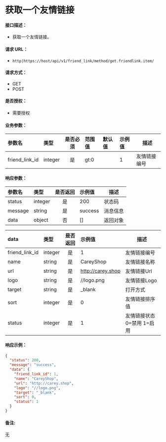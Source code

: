 # 获取一个友情链接

#### 接口描述：
- 获取一个友情链接。

#### 请求 URL：
- `http|https://host/api/v1/friend_link/method/get.friendlink.item/`

#### 请求方式：
- GET
- POST

#### 是否授权：
- 需要授权

#### 业务参数：
|参数名|类型|是否必须|范围值|默认值|示例值|描述|
|:----|:---|:---:|:-----|:-----|:-----|-----|
|friend_link_id |integer |是 |gt:0 | |1 |友情链接编号 |

#### 响应参数：
|参数名|类型|是否返回|示例值|描述|
|:-----|:-----|:---:|:-----|-----|
|status |integer |是 |200 |状态码 |
|message |string |是 |success |消息信息 |
|data |object |否 |[] |返回对象 |

|data|类型|是否返回|示例值|描述|
|:-----|:-----|:---:|:-----|-----|
|friend_link_id |integer |是 |1 |友情链接编号 |
|name |string |是 |CareyShop |友情链接名称 |
|url |string |是 |http://carey.shop |友情链接Url |
|logo |string |是 |//logo.png |友情链接Logo |
|target |string |是 |_blank |打开方式 |
|sort |integer |是 |0 |友情链接排序值 |
|status |integer |是 |1 |友情链接状态 0=禁用 1=启用 |

#### 响应示例：
```json
{
  "status": 200,
  "message": "success",
  "data": {
    "friend_link_id": 1,
    "name": "CareyShop",
    "url": "http://carey.shop",
    "logo": "//logo.png",
    "target": "_blank",
    "sort": 0,
    "status": 1
  }
}
```

#### 备注:
无